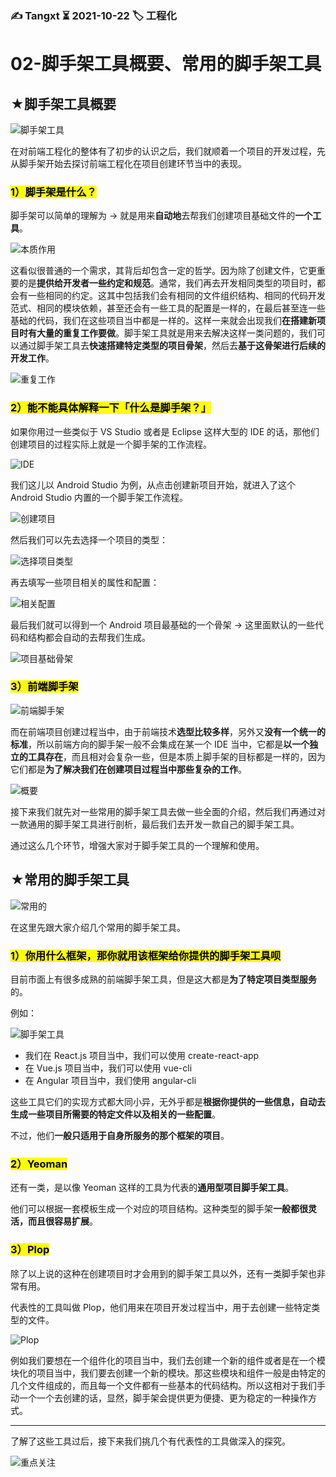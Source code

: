 ### ✍️ Tangxt ⏳ 2021-10-22 🏷️ 工程化

# 02-脚手架工具概要、常用的脚手架工具

## ★脚手架工具概要

![脚手架工具](assets/img/2021-10-22-14-55-17.png)

在对前端工程化的整体有了初步的认识之后，我们就顺着一个项目的开发过程，先从脚手架开始去探讨前端工程化在项目创建环节当中的表现。

### <mark>1）脚手架是什么？</mark>

脚手架可以简单的理解为 -> 就是用来**自动地**去帮我们创建项目基础文件的**一个工具**。

![本质作用](assets/img/2021-10-22-16-48-30.png)

这看似很普通的一个需求，其背后却包含一定的哲学。因为除了创建文件，它更重要的是**提供给开发者一些约定和规范**。通常，我们再去开发相同类型的项目时，都会有一些相同的约定。这其中包括我们会有相同的文件组织结构、相同的代码开发范式、相同的模块依赖，甚至还会有一些工具的配置是一样的，在最后甚至连一些基础的代码，我们在这些项目当中都是一样的。这样一来就会出现我们**在搭建新项目时有大量的重复工作要做**。脚手架工具就是用来去解决这样一类问题的，我们可以通过脚手架工具去**快速搭建特定类型的项目骨架**，然后去**基于这骨架进行后续的开发工作**。

![重复工作](assets/img/2021-10-22-16-50-30.png)

### <mark>2）能不能具体解释一下「什么是脚手架？」</mark>

如果你用过一些类似于 VS Studio 或者是 Eclipse 这样大型的 IDE 的话，那他们创建项目的过程实际上就是一个脚手架的工作流程。

![IDE](assets/img/2021-10-22-16-52-14.png)

我们这儿以 Android Studio 为例，从点击创建新项目开始，就进入了这个 Android Studio 内置的一个脚手架工作流程。

![创建项目](assets/img/2021-10-22-16-52-52.png)

然后我们可以先去选择一个项目的类型：

![选择项目类型](assets/img/2021-10-22-16-54-30.png)

再去填写一些项目相关的属性和配置：

![相关配置](assets/img/2021-10-22-16-55-35.png)

最后我们就可以得到一个 Android 项目最基础的一个骨架 -> 这里面默认的一些代码和结构都会自动的去帮我们生成。

![项目基础骨架](assets/img/2021-10-22-16-56-28.png)

### <mark>3）前端脚手架</mark>

![前端脚手架](assets/img/2021-10-22-16-58-21.png)

而在前端项目创建过程当中，由于前端技术**选型比较多样**，另外又**没有一个统一的标准**，所以前端方向的脚手架一般不会集成在某一个 IDE 当中，它都是**以一个独立的工具存在**，而且相对会复杂一些，但是本质上脚手架的目标都是一样的，因为它们都是**为了解决我们在创建项目过程当中那些复杂的工作**。

![概要](assets/img/2021-10-22-16-58-43.png)

接下来我们就先对一些常用的脚手架工具去做一些全面的介绍，然后我们再通过对一款通用的脚手架工具进行剖析，最后我们去开发一款自己的脚手架工具。

通过这么几个环节，增强大家对于脚手架工具的一个理解和使用。

## ★常用的脚手架工具

![常用的](assets/img/2021-10-22-17-38-54.png)

在这里先跟大家介绍几个常用的脚手架工具。

### <mark>1）你用什么框架，那你就用该框架给你提供的脚手架工具呗</mark>

目前市面上有很多成熟的前端脚手架工具，但是这大都是**为了特定项目类型服务**的。

例如：

![脚手架工具](assets/img/2021-10-22-17-38-15.png)

- 我们在 React.js 项目当中，我们可以使用 create-react-app 
- 在 Vue.js 项目当中，我们可以使用 vue-cli
- 在 Angular 项目当中，我们使用 angular-cli

这些工具它们的实现方式都大同小异，无外乎都是**根据你提供的一些信息，自动去生成一些项目所需要的特定文件以及相关的一些配置**。

不过，他们**一般只适用于自身所服务的那个框架的项目**。

### <mark>2）Yeoman</mark>

还有一类，是以像 Yeoman 这样的工具为代表的**通用型项目脚手架工具**。

他们可以根据一套模板生成一个对应的项目结构。这种类型的脚手架**一般都很灵活，而且很容易扩展**。

### <mark>3）Plop</mark>

除了以上说的这种在创建项目时才会用到的脚手架工具以外，还有一类脚手架也非常有用。

代表性的工具叫做 Plop，他们用来在项目开发过程当中，用于去创建一些特定类型的文件。

![Plop](assets/img/2021-10-22-17-45-25.png)

例如我们要想在一个组件化的项目当中，我们去创建一个新的组件或者是在一个模块化的项目当中，我们要去创建一个新的模块。那这些模块和组件一般是由特定的几个文件组成的，而且每一个文件都有一些基本的代码结构。所以这相对于我们手动一个一个去创建的话，显然，脚手架会提供更为便捷、更为稳定的一种操作方式。

---

了解了这些工具过后，接下来我们挑几个有代表性的工具做深入的探究。

![重点关注](assets/img/2021-10-22-17-46-25.png)
